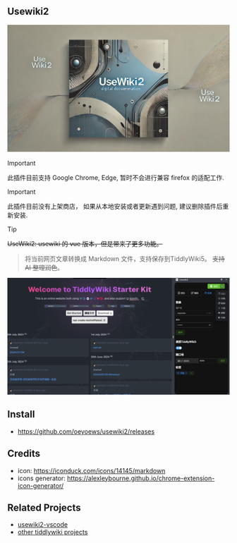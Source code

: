 ## Usewiki2

<img src="./usewiki2.webp" />

> [!IMPORTANT]
> 此插件目前支持 Google Chrome, Edge, 暂时不会进行兼容 firefox 的适配工作.

> [!IMPORTANT]
> 此插件目前没有上架商店， 如果从本地安装或者更新遇到问题, 建议删除插件后重新安装.

> [!TIP]
> ~~UseWiki2: usewiki 的 vue 版本，但是带来了更多功能。~~

> 将当前网页文章转换成 Markdown 文件，支持保存到TiddlyWiki5。 ~~支持 AI 整理润色~~。

![usewiki2](banner03.png)

<!-- * element plus, tailwindcss, wxt, vue, axios -->

## Install

* https://github.com/oeyoews/usewiki2/releases

<!-- ## TODO

* welcome page
* tour: https://element-plus.org/zh-CN/component/tour.html
* 右键菜单实现功能，快捷键提示
* 支持多条 journal 合并，支持配置默认日记 tag
* 支持删除刚刚保存的 tiddler. 主要不要删除修改过后的 title

## Roadmap

* i18n
* darkmode
* extension icon -->

## Credits

* icon: https://iconduck.com/icons/14145/markdown
* icons generator: https://alexleybourne.github.io/chrome-extension-icon-generator/

<!-- ## Doc

* https://developer.chrome.com/docs/extensions/develop/concepts/messaging?hl=zh-cn
* https://wxt.dev/guide/storage.html -->


<!-- * append to content
* options html(or new tab) -->

<!-- https://github.com/wxt-dev/wxt/issues/137 -->

## Related Projects

* [usewiki2-vscode](https://github.com/oeyoews/usewiki2-vscode)
* [other tiddlywiki projects](https://github.com/stars/oeyoews/lists/tiddlywiki)
